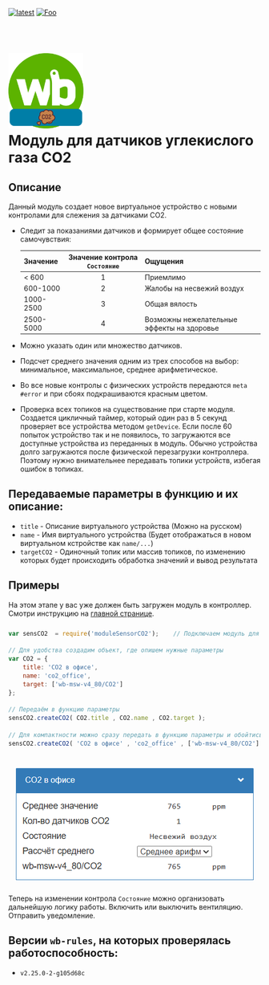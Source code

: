 [![latest](https://img.shields.io/github/v/release/SmithLEDs/wb-sensor-CO2.svg?color=brightgreen)](https://github.com/SmithLEDs/wb-buttonLight/releases/latest)
[![Foo](https://img.shields.io/badge/Telegram-2CA5E0?style=social&logo=telegram&color=blue)](https://t.me/SmithLEDs)

<h1 align="left">
  <br>
  <img height="150" src="Logo_wb-sensor-CO2.png">
  <br>
  <b>Модуль для датчиков углекислого газа CO2</b>
  <br>
</h1>

## Описание

Данный модуль создает новое виртуальное устройство с новыми контролами для слежения за датчиками CO2. 

* Следит за показаниями датчиков и формирует общее состояние самочувствия:

    | Значение | Значение контрола `Состояние` | Ощущения |
    | --- | :---: | --- |
    | < 600   | 1 | Приемлимо | 
    |  600-1000  |  2 | Жалобы на несвежий воздух |
    |  1000-2500 | 3 | Общая вялость |
    |  2500-5000 | 4 | Возможны нежелательные эффекты на здоровье |

* Можно указать один или множество датчиков.
* Подсчет среднего значения одним из трех способов на выбор: минимальное, максимальное, среднее арифметическое.
* Во все новые контролы с физических устройств передаются `meta #error` и при сбоях подкрашиваются красным цветом.
* Проверка всех топиков на существование при старте модуля. Создается цикличный таймер, который один раз в 5 секунд проверяет все устройства методом `getDevice`. Если после 60 попыток устройство так и не появилось, то загружаются все доступные устройства из переданных в модуль. Обычно устройства долго загружаются после физической перезагрузки контроллера. Поэтому нужно внимательнее передавать топики устройств, избегая ошибок в топиках.

## Передаваемые параметры в функцию и их описание:
- `title` - Описание виртуального устройства (Можно на русском)
- `name` - Имя виртуального устройства (Будет отображаться в новом виртуальном кстройстве как `name/...`)
- `targetCO2` - Одиночный топик или массив топиков, по изменению которых будет происходить обработка значений и вывод результата

## Примеры

На этом этапе у вас уже должен быть загружен модуль в контроллер. Смотри инструкцию на [главной странице](https://github.com/SmithLEDs/wirenboard#установка-модулей-в-контроллер).

### 

```js
var sensCO2  = require('moduleSensorCO2');    // Подключаем модуль для работы с датчиками CO2

// Для удобства создадим объект, где опишем нужные параметры
var CO2 = {
    title: 'CO2 в офисе',
    name: 'co2_office',
    target: ['wb-msw-v4_80/CO2']
};

// Передаём в функцию параметры
sensCO2.createCO2( CO2.title , CO2.name , CO2.target );

// Для компактности можно сразу передать в функцию параметры и обойтись одной строчкой:
sensCO2.createCO2( 'CO2 в офисе' , 'co2_office' , ['wb-msw-v4_80/CO2'] );
```
<h1 align="center">
  <img src="./img/1-1.png">
  <br>
</h1>
 
 Теперь на изменении контрола `Состояние` можно организовать дальнейшую логику работы. Включить или выключить вентиляцию. Отправить уведомление.


## Версии `wb-rules`, на которых проверялась работоспособность:

- `v2.25.0-2-g105d68c`